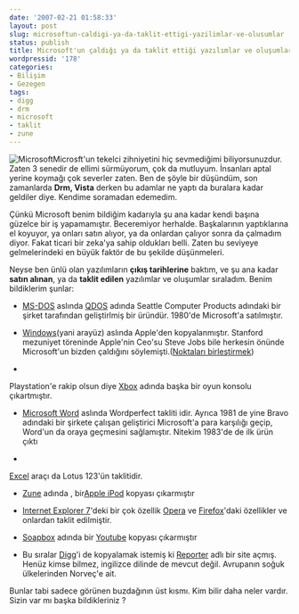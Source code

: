 ```yaml
---
date: '2007-02-21 01:58:33'
layout: post
slug: microsoftun-caldigi-ya-da-taklit-ettigi-yazilimlar-ve-olusumlar
status: publish
title: Microsoft'un çaldığı ya da taklit ettiği yazılımlar ve oluşumlar
wordpressid: '178'
categories:
- Bilişim
- Gezegen
tags:
- digg
- drm
- microsoft
- taklit
- zune
---
```


![Microsoft](http://arsln.org/image/microsoftp.jpg)Microsft'un tekelci zihniyetini hiç sevmediğimi biliyorsunuzdur. Zaten 3 senedir de ellimi sürmüyorum, çok da mutluyum. İnsanları aptal yerine koymağı çok severler zaten. Ben de şöyle bir düşündüm, son zamanlarda **Drm, Vista** derken bu adamlar ne yaptı da buralara kadar geldiler diye. Kendime soramadan edemedim. 

Çünkü Microsoft benim bildiğim kadarıyla şu ana kadar kendi başına güzelce bir iş yapamamıştır. Beceremiyor herhalde. Başkalarının yaptıklarına el koyuyor, ya onları satın alıyor, ya da onlardan çalıyor sonra da çalmadım diyor. Fakat ticari bir zeka'ya sahip oldukları belli. Zaten bu seviyeye gelmelerindeki en büyük faktör de bu şekilde düşünmeleri.

Neyse ben ünlü olan yazılımların **çıkış tarihlerine** baktım, ve şu ana kadar **satın alınan**, ya da **taklit edilen** yazılımlar ve oluşumlar sıraladım. Benim bildiklerim şunlar:



	



  * [MS-DOS](http://en.wikipedia.org/wiki/MS-DOS)  aslında [QDOS](http://en.wikipedia.org/wiki/QDOS) adında Seattle Computer Products adındaki bir şirket tarafından geliştirlmiş bir üründür. 1980'de Microsoft'a satılmıştır.



	
  * [Windows](http://en.wikipedia.org/wiki/Windows)(yani arayüz) aslında Apple'den kopyalanmıştır. Stanford mezuniyet töreninde Apple'nin Ceo'su Steve Jobs bile herkesin önünde Microsoft'un bizden çaldığını söylemişti.([Noktaları birleştirmek](http://cekirdek.pardus.org.tr/~faik/blog/blog.cgi?file=steve-jobs-connecting-the-dots.txt))

	
  * 
Playstation'e rakip olsun diye [Xbox](http://en.wikipedia.org/wiki/Xbox) adında başka bir oyun konsolu çıkartmıştır. 



	
  * [Microsoft Word](http://www.microsoft.com/word/)  aslında Wordperfect takliti idir. Ayrıca 1981 de yine Bravo adındaki bir şirkete çalışan geliştirici Microsoft'a para karşılığı geçip, Word'un da oraya geçmesini sağlamıştır. Nitekim 1983'de de ilk ürün çıktı


	
  * 
[Excel](http://office.microsoft.com/excel) araçı da Lotus 123'ün taklitidir.




  * [Zune](http://www.zune.net/) adında , bir[Apple iPod](http://www.apple.com/ipod/ipod.html) kopyası çıkarmıştır



	
  * [Internet Explorer 7](http://www.microsoft.com/windows/ie/default.asp)'deki bir çok özellik [Opera](http://www.opera.com/) ve [Firefox](http://www.mozilla.com/en-US/firefox/)'daki özellikler ve onlardan taklit edilmiştir.


	
	
  * [Soapbox](http://soapbox.msn.com/) adında bir [Youtube](http://youtube.com/) kopyası çıkarmıştır



  * Bu sıralar [Digg](http://www.digg.com)'i de kopyalamak istemiş ki [Reporter](http://reporter.no.msn.com/) adlı bir site açmış. Henüz kimse bilmez, ingilizce dilinde de mevcut değil. Avrupanın soğuk ülkelerinden Norveç'e ait.




Bunlar tabi sadece görünen buzdağının üst kısmı. Kim bilir daha neler vardır. Sizin var mı başka bildikleriniz ? 

